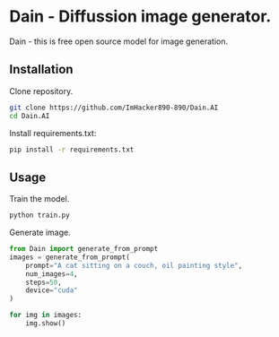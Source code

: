 # Dain - Diffussion image generator.
Dain - this is free open source model for image generation.
## Installation
Clone repository.
```bash
git clone https://github.com/ImHacker890-890/Dain.AI
cd Dain.AI
```
Install requirements.txt:
```bash
pip install -r requirements.txt
```
## Usage
Train the model.
```bash
python train.py
```
Generate image.
```py
from Dain import generate_from_prompt
images = generate_from_prompt(
    prompt="A cat sitting on a couch, oil painting style",
    num_images=4,
    steps=50,
    device="cuda"
)

for img in images:
    img.show()
```
